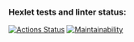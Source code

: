 ### Hexlet tests and linter status:
[![Actions Status](https://github.com/Apdilwibim/frontend-project-44/workflows/hexlet-check/badge.svg)](https://github.com/Apdilwibim/frontend-project-44/actions)
[![Maintainability](https://api.codeclimate.com/v1/badges/e859be657da4909465d7/maintainability)](https://codeclimate.com/github/Apdilwibim/frontend-project-44/maintainability)
